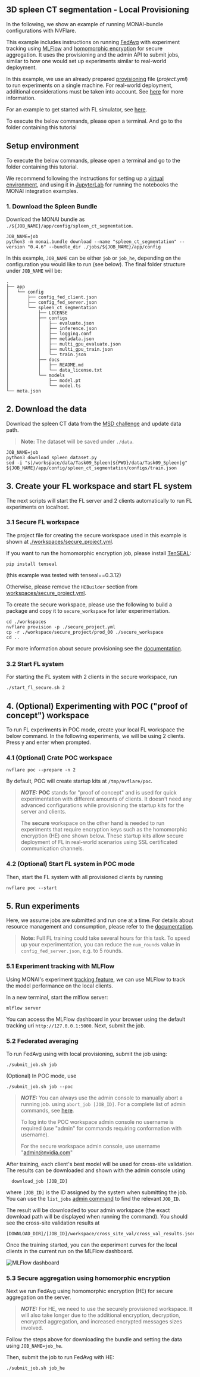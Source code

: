 ## 3D spleen CT segmentation - Local Provisioning
In the following, we show an example of running MONAI-bundle configurations with NVFlare.

This example includes instructions on running [FedAvg](https://arxiv.org/abs/1602.05629) with experiment tracking using [MLFlow](https://mlflow.org/)
and [homomorphic encryption](https://developer.nvidia.com/blog/federated-learning-with-homomorphic-encryption/)
for secure aggregation.
It uses the provisioning and the admin API to submit jobs, similar to how one would set up experiments similar to
real-world deployment.

In this example, we use an already prepared [provisioning](https://nvflare.readthedocs.io/en/main/programming_guide/provisioning_system.html) file (*project.yml*) to run experiments on a single machine.
For real-world deployment, additional considerations must be taken into account.
See [here](https://nvflare.readthedocs.io/en/latest/real_world_fl.html) for more information.

For an example to get started with FL simulator, see [here](../spleen_ct_segmentation_sim/README.md).

To execute the below commands, please open a terminal.
And go to the folder containing this tutorial

## Setup environment

To execute the below commands, please open a terminal
and go to the folder containing this tutorial.

We recommend following the instructions for setting up a [virtual environment](../../../../examples/README.md#set-up-a-virtual-environment),
and using it in [JupyterLab](../../../../examples/README.md#Set-up-JupyterLab-for-notebooks) for running the notebooks the MONAI integration examples.

### 1. Download the Spleen Bundle

Download the MONAI bundle as `./${JOB_NAME}/app/config/spleen_ct_segmentation`.

```
JOB_NAME=job
python3 -m monai.bundle download --name "spleen_ct_segmentation" --version "0.4.6" --bundle_dir ./jobs/${JOB_NAME}/app/config
``` 

In this example, `JOB_NAME` can be either `job` or `job_he`, depending on the configuration you would like to run (see below).
The final folder structure under `JOB_NAME` will be:
```
.
├── app
│   └── config
│       ├── config_fed_client.json
│       ├── config_fed_server.json
│       └── spleen_ct_segmentation
│           ├── LICENSE
│           ├── configs
│           │   ├── evaluate.json
│           │   ├── inference.json
│           │   ├── logging.conf
│           │   ├── metadata.json
│           │   ├── multi_gpu_evaluate.json
│           │   ├── multi_gpu_train.json
│           │   └── train.json
│           ├── docs
│           │   ├── README.md
│           │   └── data_license.txt
│           └── models
│               ├── model.pt
│               └── model.ts
└── meta.json
```

## 2. Download the data
Download the spleen CT data from the [MSD challenge](http://medicaldecathlon.com/) and update data path.

> **Note:** The dataset will be saved under `./data`.
```
JOB_NAME=job
python3 download_spleen_dataset.py
sed -i "s|/workspace/data/Task09_Spleen|${PWD}/data/Task09_Spleen|g" ${JOB_NAME}/app/config/spleen_ct_segmentation/configs/train.json
```


## 3. Create your FL workspace and start FL system

The next scripts will start the FL server and 2 clients automatically to run FL experiments on localhost.

### 3.1 Secure FL workspace

The project file for creating the secure workspace used in this example is shown at
[./workspaces/secure_project.yml](./workspaces/secure_project.yml).

If you want to run the homomorphic encryption job, please install [TenSEAL](https://github.com/OpenMined/TenSEAL):
```
pip install tenseal
```
(this example was tested with tenseal==0.3.12)

Otherwise, please remove the `HEBuilder` section from [workspaces/secure_project.yml](./workspaces/secure_project.yml).

To create the secure workspace, please use the following to build a package and copy it
to `secure_workspace` for later experimentation.
```
cd ./workspaces
nvflare provision -p ./secure_project.yml
cp -r ./workspace/secure_project/prod_00 ./secure_workspace
cd ..
```
For more information about secure provisioning see the [documentation](https://nvflare.readthedocs.io/en/latest/programming_guide/provisioning_system.html).

### 3.2 Start FL system

For starting the FL system with 2 clients in the secure workspace, run
```
./start_fl_secure.sh 2
```

## 4. (Optional) Experimenting with POC ("proof of concept") workspace
To run FL experiments in POC mode, create your local FL workspace the below command.
In the following experiments, we will be using 2 clients. Press y and enter when prompted.

### 4.1 (Optional) Crate POC workspace
```
nvflare poc --prepare -n 2
```
By default, POC will create startup kits at `/tmp/nvflare/poc`.

> **_NOTE:_** **POC** stands for "proof of concept" and is used for quick experimentation
> with different amounts of clients.
> It doesn't need any advanced configurations while provisioning the startup kits for the server and clients.
> 
> The **secure** workspace on the other hand is needed to run experiments that require encryption keys such as the
> homomorphic encryption (HE) one shown below. These startup kits allow secure deployment of FL in real-world scenarios
> using SSL certificated communication channels.

### 4.2 (Optional)  Start FL system in POC mode

Then, start the FL system with all provisioned clients by running
```
nvflare poc --start
```

## 5. Run experiments

Here, we assume jobs are submitted and run one at a time.
For details about resource management and consumption, please refer to the [documentation](https://nvflare.readthedocs.io/en/latest/programming_guide/resource_manager_and_consumer.html).

> **Note:** Full FL training could take several hours for this task.
> To speed up your experimentation, you can reduce the `num_rounds` value in `config_fed_server.json`, e.g. to 5 rounds.

### 5.1 Experiment tracking with MLFlow
Using MONAI's experiment [tracking feature](https://github.com/Project-MONAI/tutorials/tree/main/experiment_management),
we can use MLFlow to track the model performance on the local clients.

In a new terminal, start the mlflow server:
```
mlflow server
```

You can access the MLFlow dashboard in your browser using the default tracking uri `http://127.0.0.1:5000`.
Next, submit the job.

### 5.2 Federated averaging

To run FedAvg using with local provisioning, submit the job using:
```
./submit_job.sh job
```
(Optional) In POC mode, use
```
./submit_job.sh job --poc
```

> **_NOTE:_** You can always use the admin console to manually abort a running job.
  using `abort_job [JOB_ID]`.
> For a complete list of admin commands, see [here](https://nvflare.readthedocs.io/en/main/real_world_fl/operation.html).
>
> To log into the POC workspace admin console no username is required
> (use "admin" for commands requiring conformation with username).
>
> For the secure workspace admin console, use username "admin@nvidia.com"

After training, each client's best model will be used for cross-site validation.
The results can be downloaded and shown with the admin console using
```
  download_job [JOB_ID]
```
where `[JOB_ID]` is the ID assigned by the system when submitting the job.
You can use the `list_jobs` [admin command](https://nvflare.readthedocs.io/en/main/real_world_fl/operation.html#admin-command-prompt) to find the relevant `JOB_ID`.

The result will be downloaded to your admin workspace (the exact download path will be displayed when running the command).
You should see the cross-site validation results at
```
[DOWNLOAD_DIR]/[JOB_ID]/workspace/cross_site_val/cross_val_results.json
```

Once the training started, you can the experiment curves for the local clients in the current run on the MLFlow dashboard.

![MLFlow dashboard](./mlflow.png)

### 5.3 Secure aggregation using homomorphic encryption

Next we run FedAvg using homomorphic encryption (HE) for secure aggregation on the server.

> **_NOTE:_** For HE, we need to use the securely provisioned workspace.
> It will also take longer due to the additional encryption, decryption, encrypted aggregation,
> and increased encrypted messages sizes involved.

Follow the steps above for downloading the bundle and setting the data using `JOB_NAME=job_he`.

Then, submit the job to run FedAvg with HE:
```
./submit_job.sh job_he
```
